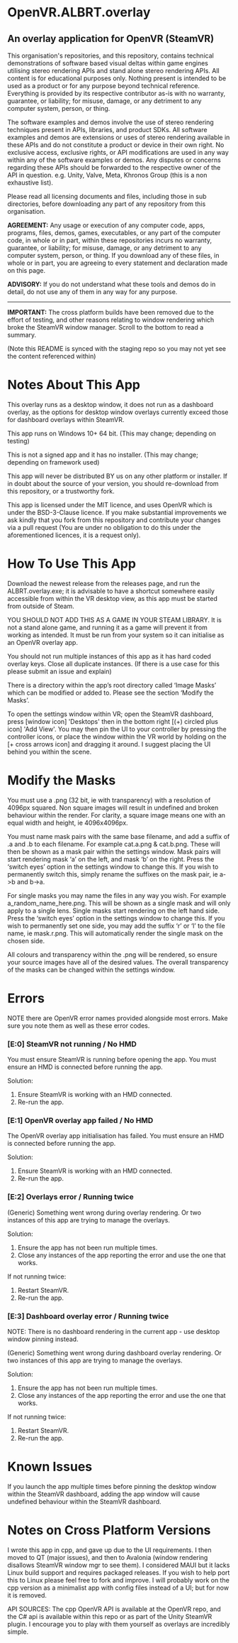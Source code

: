 # OpenVR.ALBRT.overlay
An overlay application for OpenVR (SteamVR)
----

This organisation's repositories, and this repository, contains technical demonstrations of software based visual deltas within game engines utilising stereo rendering APIs and stand alone stereo rendering APIs. All content is for educational purposes only. Nothing present is intended to be used as a product or for any purpose beyond technical reference. Everything is provided by its respective contributor as-is with no warranty, guarantee, or liability; for misuse, damage, or any detriment to any computer system, person, or thing.

The software examples and demos involve the use of stereo rendering techniques present in APIs, libraries, and product SDKs. All software examples and demos are extensions or uses of stereo rendering available in these APIs and do not constitute a product or device in their own right. No exclusive access, exclusive rights, or API modifications are used in any way within any of the software examples or demos. Any disputes or concerns regarding these APIs should be forwarded to the respective owner of the API in question. e.g. Unity, Valve, Meta, Khronos Group (this is a non exhaustive list).

Please read all licensing documents and files, including those in sub directories, before downloading any part of any repository from this organisation.

**AGREEMENT:** Any usage or execution of any computer code, apps, programs, files, demos, games, executables, or any part of the computer code, in whole or in part, within these repositories incurs no warranty, guarantee, or liability; for misuse, damage, or any detriment to any computer system, person, or thing. If you download any of these files, in whole or in part, you are agreeing to every statement and declaration made on this page.

**ADVISORY:** If you do not understand what these tools and demos do in detail, do not use any of them in any way for any purpose.

----

**IMPORTANT:** The cross platform builds have been removed due to the effort of testing, and other reasons relating to window rendering which broke the SteamVR window manager. Scroll to the bottom to read a summary.

(Note this README is synced with the staging repo so you may not yet see the content referenced within)

# Notes About This App
This overlay runs as a desktop window, it does not run as a dashboard overlay, as the options for desktop window overlays currently exceed those for dashboard overlays within SteamVR.

This app runs on Windows 10+ 64 bit. (This may change; depending on testing)

This is not a signed app and it has no installer. (This may change; depending on framework used)

This app will never be distributed BY us on any other platform or installer. If in doubt about the source of your version, you should re-download from this repository, or a trustworthy fork.

This app is licensed under the MIT licence, and uses OpenVR which is under the BSD-3-Clause licence. If you make substantial improvements we ask kindly that you fork from this repository and contribute your changes via a pull request (You are under no obligation to do this under the aforementioned licences, it is a request only).

# How To Use This App
Download the newest release from the releases page, and run the ALBRT.overlay.exe; it is advisable to have a shortcut somewhere easily accessible from within the VR desktop view, as this app must be started from outside of Steam.

YOU SHOULD NOT ADD THIS AS A GAME IN YOUR STEAM LIBRARY. It is not a stand alone game, and running it as a game will prevent it from working as intended. It must be run from your system so it can initialise as an OpenVR overlay app.

You should not run multiple instances of this app as it has hard coded overlay keys. Close all duplicate instances. (If there is a use case for this please submit an issue and explain)

There is a directory within the app’s root directory called ‘Image Masks’ which can be modified or added to. Please see the section ‘Modify the Masks’.

To open the settings window within VR; open the SteamVR dashboard, press [window icon] 'Desktops' then in the bottom right [(+) circled plus icon] 'Add View'. You may then pin the UI to your controller by pressing the controller icons, or place the window within the VR world by holding on the [+ cross arrows icon] and dragging it around. I suggest placing the UI behind you within the scene.

# Modify the Masks
You must use a .png (32 bit, ie with transparency) with a resolution of 4096px squared. Non square images will result in undefined and broken behaviour within the render. For clarity, a square image means one with an equal width and height, ie 4096x4096px.

You must name mask pairs with the same base filename, and add a suffix of .a and .b to each filename. For example cat.a.png & cat.b.png. These will then be shown as a mask pair within the settings window. Mask pairs will start rendering mask ‘a’ on the left, and mask ‘b’ on the right. Press the ‘switch eyes’ option in the settings window to change this. If you wish to permanently switch this, simply rename the suffixes on the mask pair, ie a->b and b->a.

For single masks you may name the files in any way you wish. For example a_random_name_here.png. This will be shown as a single mask and will only apply to a single lens. Single masks start rendering on the left hand side. Press the ‘switch eyes’ option in the settings window to change this. If you wish to permanently set one side, you may add the suffix ‘r’ or ‘l’ to the file name, ie mask.r.png. This will automatically render the single mask on the chosen side.

All colours and transparency within the .png will be rendered, so ensure your source images have all of the desired values. The overall transparency of the masks can be changed within the settings window.

# Errors
NOTE there are OpenVR error names provided alongside most errors. Make sure you note them as well as these error codes.

### [E:0] SteamVR not running / No HMD
You must ensure SteamVR is running before opening the app. You must ensure an HMD is connected before running the app.

Solution: 

1. Ensure SteamVR is working with an HMD connected. 
2. Re-run the app.

### [E:1] OpenVR overlay app failed / No HMD
The OpenVR overlay app initialisation has failed. You must ensure an HMD is connected before running the app.

Solution: 

1. Ensure SteamVR is working with an HMD connected. 
2. Re-run the app.

### [E:2] Overlays error / Running twice
(Generic) Something went wrong during overlay rendering. Or two instances of this app are trying to manage the overlays.

Solution: 
1. Ensure the app has not been run multiple times.
2. Close any instances of the app reporting the error and use the one that works.

If not running twice:

1. Restart SteamVR.
2. Re-run the app.

### [E:3] Dashboard overlay error / Running twice
NOTE: There is no dashboard rendering in the current app - use desktop window pinning instead.

(Generic) Something went wrong during dashboard overlay rendering. Or two instances of this app are trying to manage the overlays.

Solution: 
1. Ensure the app has not been run multiple times.
2. Close any instances of the app reporting the error and use the one that works.

If not running twice:

1. Restart SteamVR.
2. Re-run the app.

# Known Issues
If you launch the app multiple times before pinning the desktop window within the SteamVR dashboard, adding the app window will cause undefined behaviour within the SteamVR dashboard.

# Notes on Cross Platform Versions
I wrote this app in cpp, and gave up due to the UI requirements. I then moved to QT (major issues), and then to Avalonia (window rendering disallows SteamVR window mgr to see them). I considered MAUI but it lacks Linux build support and requires packaged releases. If you wish to help port this to Linux please feel free to fork and improve. I will probably work on the cpp version as a minimalist app with config files instead of a UI; but for now it is removed.

API SOURCES: The cpp OpenVR API is available at the OpenVR repo, and the C# api is available within this repo or as part of the Unity SteamVR plugin. I encourage you to play with them yourself as overlays are incredibly simple.
